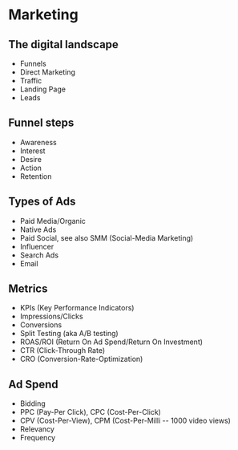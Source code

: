 # Marketing

## The digital landscape
- Funnels
- Direct Marketing
- Traffic
- Landing Page
- Leads

## Funnel steps
- Awareness
- Interest
- Desire
- Action
- Retention

## Types of Ads

- Paid Media/Organic
- Native Ads
- Paid Social, see also SMM (Social-Media Marketing)
- Influencer
- Search Ads
- Email

## Metrics

- KPIs (Key Performance Indicators)
- Impressions/Clicks
- Conversions
- Split Testing (aka A/B testing)
- ROAS/ROI (Return On Ad Spend/Return On Investment)
- CTR (Click-Through Rate)
- CRO (Conversion-Rate-Optimization)

## Ad Spend

- Bidding
- PPC (Pay-Per Click), CPC (Cost-Per-Click)
- CPV (Cost-Per-View), CPM (Cost-Per-Milli -- 1000 video views)
- Relevancy
- Frequency
